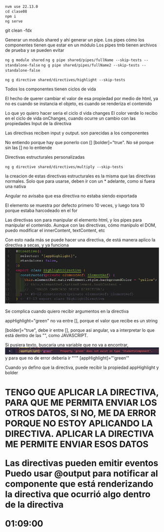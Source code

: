 ```
nvm use 22.13.0
cd clase08
npm i
ng serve
```
git clean -fdx

Generar un modulo shared
y ahí generar un pipe. Los pipes cómo los componentes tienen que estar en un módulo
Los pipes tmb tienen archivos de prueba y se pueden evitar

`ng g module shared`
`ng g pipe shared/pipes/fullName --skip-tests --standalone-false`
`ng g pipe shared/pipes/fullName2 --skip-tests --standalone-false`

`ng g directive shared/directives/highlight --skip-tests`

Todos los componentes tienen ciclos de vida

El hecho de querer cambiar el valor de esa propiedad por medio de html, ya no es cuando se instancia el objeto, es cuando se renderiza el contenido

Lo que yo quiero hacer seria el ciclo d vida changes
El color verde lo recibo en el ciclo de vida onChanges, cuando ocurre un cambio con las propiedades Input de la directiva

Las directivas reciben input y output. son parecidas a los componentes

No entiendo porque hay que ponerlo con [] [bolder]="true". No sé porque sin las [] no lo entiende

Directivas estructurales personalizadas

`ng g directive shared/directives/multiply --skip-tests`

la creacion de estas directivas estructurales es la misma que las directivas normales. Solo que para usarse, deben ir con un \* adelante, como si fuera una nativa

Angular no avisaba que esa directiva no estaba siendo exportada

El elemento se muestra por defecto primero 10 veces, y luego tora 10 porque estaba harcodeado en el for

Las directivas son para manipular el elemento html, y los pipes para manipular el contenido.
Aunque con las directivas, cómo manipulo el DOM, puedo modificar el innerContent, textContent, etc  

Con esto nada más se puede hacer una directiva, de está manera aplico la directiva a secas, y ya funciona
![alt text](directiva1.png)

Se complica cuando quiero recibir argumentos en la directiva

  appHighlight="green" 
 no va entre [], porque el valor que recibe es un string

 [bolder]="true", debe ir entre [], porque asi angular, va a interpretar lo que está dentro de las "", como JAVASCRIPT. 


 Si pusiera texto, buscaria una variable que no va a encontrar, 
![alt text](image.png)
y para que no de error deberia ir "''"
  [appHighlight]="'green'" 

Cuando yo defino que la directiva, puede recibir la propiedad appHighlight y bolder

<h1
  appHighlight
  *appMultiply="5"
  (colorUpdated)="onColorUpdated()"
  [bolder]="true"
  [colorHighlight]="'green'"
>

TENGO QUE APLICAR LA DIRECTIVA, PARA QUE ME PERMITA ENVIAR LOS OTROS DATOS, SI NO, ME DA ERROR PORQUE NO ESTOY APLICANDO LA DIRECTIVA.
APLICAR LA DIRECTIVA ME PERMITE ENVIAR ESOS DATOS


Las directivas pueden emitir eventos
Puedo usar @output para notificar al componente que está renderizando la directiva que ocurrió algo dentro de la directiva





01:09:00